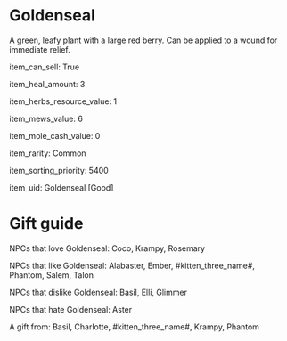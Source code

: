 # Goldenseal

A green, leafy plant with a large red berry. Can be applied to a wound for immediate relief.

item_can_sell: True

item_heal_amount: 3

item_herbs_resource_value: 1

item_mews_value: 6

item_mole_cash_value: 0

item_rarity: Common

item_sorting_priority: 5400

item_uid: Goldenseal [Good]

# Gift guide

NPCs that love Goldenseal: Coco, Krampy, Rosemary

NPCs that like Goldenseal: Alabaster, Ember, #kitten_three_name#, Phantom, Salem, Talon

NPCs that dislike Goldenseal: Basil, Elli, Glimmer

NPCs that hate Goldenseal: Aster

A gift from: Basil, Charlotte, #kitten_three_name#, Krampy, Phantom